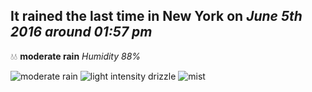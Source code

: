 ## It rained the last time in New York on *June 5th 2016 around 01:57 pm*
💧💧  **moderate rain** *Humidity 88%*

![moderate rain](http://openweathermap.org/img/w/10d.png) ![light intensity drizzle](http://openweathermap.org/img/w/09d.png) ![mist](http://openweathermap.org/img/w/50d.png)
